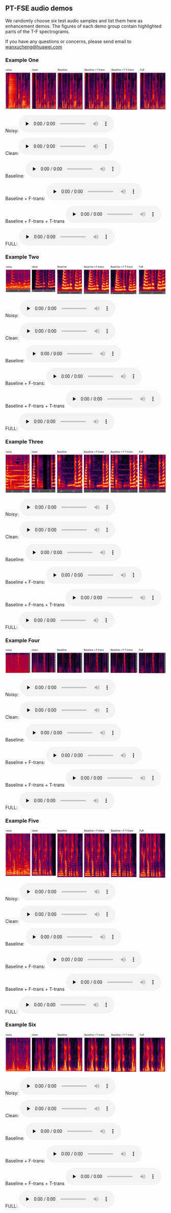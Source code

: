## PT-FSE audio demos
We randomly choose six test audio samples and list them here as enhancement demos.
The figures of each demo group contain highlighted parts of the T-F spectrograms.

If you have any questions or concerns, please send email to wanxucheng@huawei.com


### Example One

![avatar](./figures/field50.JPG)

Noisy:<audio id="audio" controls="" preload="none"> <source id="mp3" src="./audios/noisy_clnsp22_breath_21983_0_snr1_tl-18_fileid_50.wav">

Clean:<audio id="audio" controls="" preload="none"> <source id="mp3" src="./audios/clean_fileid_50.wav">

Baseline:
<audio id="audio" controls="" preload="none">
    <source id="mp3" src="./audios/baseline_clnsp22_breath_21983_0_snr1_tl-18_fileid_50.wav">
</audio>

Baseline + F-trans:
<audio id="audio" controls="" preload="none">
    <source id="mp3" src="./audios/Ftrans_clnsp22_breath_21983_0_snr1_tl-18_fileid_50.wav">
</audio>

Baseline + F-trans + T-trans
<audio id="audio" controls="" preload="none">
    <source id="mp3" src="./audios/FTtrans_clnsp22_breath_21983_0_snr1_tl-18_fileid_50.wav">
</audio>

FULL:
<audio id="audio" controls="" preload="none">
    <source id="mp3" src="./audios/FULL_clnsp22_breath_21983_0_snr1_tl-18_fileid_50.wav">
</audio>



### Example Two

![avatar](./figures/field101.JPG)

Noisy:
<audio id="audio" controls="" preload="none">
    <source id="mp3" src="./audios/noisy_clnsp198_bus_56903_0_snr0_tl-32_fileid_101.wav">
</audio>

Clean:
<audio id="audio" controls="" preload="none">
    <source id="mp3" src="./audios/clean_fileid_50.wav">
</audio>

Baseline:
<audio id="audio" controls="" preload="none">
    <source id="mp3" src="./audios/baseline_clnsp198_bus_56903_0_snr0_tl-32_fileid_101.wav">
</audio>

Baseline + F-trans:
<audio id="audio" controls="" preload="none">
    <source id="mp3" src="./audios/Ftrans_clnsp198_bus_56903_0_snr0_tl-32_fileid_101.wav">
</audio>

Baseline + F-trans + T-trans
<audio id="audio" controls="" preload="none">
    <source id="mp3" src="./audios/FTtrans_clnsp198_bus_56903_0_snr0_tl-32_fileid_101.wav">
</audio>

FULL:
<audio id="audio" controls="" preload="none">
    <source id="mp3" src="./audios/FULL_clnsp198_bus_56903_0_snr0_tl-32_fileid_101.wav">
</audio>



### Example Three

![avatar](./figures/field58.JPG)

Noisy:
<audio id="audio" controls="" preload="none">
    <source id="mp3" src="./audios/noisy_clnsp149_SjEWn2DhLDs_snr0_tl-23_fileid_58.wav">
</audio>

Clean:
<audio id="audio" controls="" preload="none">
    <source id="mp3" src="./audios/clean_fileid_58.wav">
</audio>

Baseline:
<audio id="audio" controls="" preload="none">
    <source id="mp3" src="./audios/baseline_clnsp149_SjEWn2DhLDs_snr0_tl-23_fileid_58.wav">
</audio>

Baseline + F-trans:
<audio id="audio" controls="" preload="none">
    <source id="mp3" src="./audios/Ftrans_clnsp149_SjEWn2DhLDs_snr0_tl-23_fileid_58.wav">
</audio>

Baseline + F-trans + T-trans
<audio id="audio" controls="" preload="none">
    <source id="mp3" src="./audios/FTtrans_clnsp149_SjEWn2DhLDs_snr0_tl-23_fileid_58.wav">
</audio>

FULL:
<audio id="audio" controls="" preload="none">
    <source id="mp3" src="./audios/FULL_clnsp149_SjEWn2DhLDs_snr0_tl-23_fileid_58.wav">
</audio>



### Example Four

![avatar](./figures/field125.JPG)

Noisy:
<audio id="audio" controls="" preload="none">
    <source id="mp3" src="./audios/noisy_clnsp156_water_320289_2_snr3_tl-19_fileid_125.wav">
</audio>

Clean:
<audio id="audio" controls="" preload="none">
    <source id="mp3" src="./audios/clean_fileid_125.wav">
</audio>

Baseline:
<audio id="audio" controls="" preload="none">
    <source id="mp3" src="./audios/baseline_clnsp156_water_320289_2_snr3_tl-19_fileid_125.wav">
</audio>

Baseline + F-trans:
<audio id="audio" controls="" preload="none">
    <source id="mp3" src="./audios/Ftrans_clnsp156_water_320289_2_snr3_tl-19_fileid_125.wav">
</audio>

Baseline + F-trans + T-trans
<audio id="audio" controls="" preload="none">
    <source id="mp3" src="./audios/FTtrans_clnsp156_water_320289_2_snr3_tl-19_fileid_125.wav">
</audio>

FULL:
<audio id="audio" controls="" preload="none">
    <source id="mp3" src="./audios/FULL_clnsp156_water_320289_2_snr3_tl-19_fileid_125.wav">
</audio>



### Example Five

![avatar](./figures/field280.JPG)

Noisy:
<audio id="audio" controls="" preload="none">
    <source id="mp3" src="./audios/noisy_clnsp430_babble_188218_23_snr8_tl-22_fileid_280.wav">
</audio>

Clean:
<audio id="audio" controls="" preload="none">
    <source id="mp3" src="./audios/clean_fileid_280.wav">
</audio>

Baseline:
<audio id="audio" controls="" preload="none">
    <source id="mp3" src="./audios/baseline_clnsp430_babble_188218_23_snr8_tl-22_fileid_280.wav">
</audio>

Baseline + F-trans:
<audio id="audio" controls="" preload="none">
    <source id="mp3" src="./audios/Ftrans_clnsp430_babble_188218_23_snr8_tl-22_fileid_280.wav">
</audio>

Baseline + F-trans + T-trans
<audio id="audio" controls="" preload="none">
    <source id="mp3" src="./audios/FTtrans_clnsp430_babble_188218_23_snr8_tl-22_fileid_280.wav">
</audio>

FULL:
<audio id="audio" controls="" preload="none">
    <source id="mp3" src="./audios/FULL_clnsp430_babble_188218_23_snr8_tl-22_fileid_280.wav">
</audio>



### Example Six

![avatar](./figures/field300.JPG)

Noisy:
<audio id="audio" controls="" preload="none">
    <source id="mp3" src="./audios/noisy_clnsp57_bus_84241_3_snr2_tl-30_fileid_300.wav">
</audio>

Clean:
<audio id="audio" controls="" preload="none">
    <source id="mp3" src="./audios/clean_fileid_300.wav">
</audio>

Baseline:
<audio id="audio" controls="" preload="none">
    <source id="mp3" src="./audios/baseline_clnsp57_bus_84241_3_snr2_tl-30_fileid_300.wav">
</audio>

Baseline + F-trans:
<audio id="audio" controls="" preload="none">
    <source id="mp3" src="./audios/Ftrans_clnsp57_bus_84241_3_snr2_tl-30_fileid_300.wav">
</audio>

Baseline + F-trans + T-trans
<audio id="audio" controls="" preload="none">
    <source id="mp3" src="./audios/FTtrans_clnsp57_bus_84241_3_snr2_tl-30_fileid_300.wav">
</audio>

FULL:
<audio id="audio" controls="" preload="none">
    <source id="mp3" src="./audios/FULL_clnsp57_bus_84241_3_snr2_tl-30_fileid_300.wav">
</audio>
